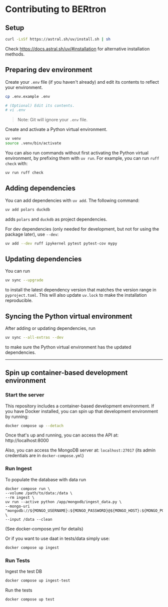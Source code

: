 # Contributing to BERtron

## Setup

```bash
curl -LsSf https://astral.sh/uv/install.sh | sh
```

Check https://docs.astral.sh/uv/#installation for alternative installation methods.

## Preparing dev environment

Create your `.env` file (if you haven't already) and edit its contents to reflect
your environment.

```sh
cp .env.example .env

# (Optional) Edit its contents.
# vi .env
```
> Note: Git will ignore your `.env` file.

Create and activate a Python virtual environment.

```sh
uv venv
source .venv/bin/activate
```

You can also run commands without first activating the Python virtual environment, by prefixing them with `uv run`. For example, you can run `ruff check` with:
```sh
uv run ruff check
```

## Adding dependencies

You can add dependencies with `uv add`. The following command:
```sh
uv add polars duckdb
```
adds `polars` and `duckdb` as project dependencies.

For dev dependencies (only needed for development, but not for using the package later),
use `--dev`:
```sh
uv add --dev ruff ipykernel pytest pytest-cov mypy
```

## Updating dependencies

You can run
```sh
uv sync --upgrade
```
to install the latest dependency version that matches the version range in `pyproject.toml`.
This will also update `uv.lock` to make the installation reproducible.

## Syncing the Python virtual environment

After adding or updating dependencies, run
```sh
uv sync --all-extras --dev
```
to make sure the Python virtual environment has the updated dependencies.

---

## Spin up container-based development environment

### Start the server
This repository includes a container-based development environment. If you have Docker installed, you can spin up that development environment by running:

```sh
docker compose up --detach
```

Once that's up and running, you can access the API at: http://localhost:8000

Also, you can access the MongoDB server at: `localhost:27017` (its admin credentials are in `docker-compose.yml`)

### Run Ingest
To populate the database with data run
```
docker compose run \
--volume /path/to/data:/data \ 
--rm ingest \
uv run --active python /app/mongodb/ingest_data.py \
--mongo-uri "mongodb://${MONGO_USERNAME}:${MONGO_PASSWORD}@${MONGO_HOST}:${MONGO_PORT}" \
--input /data --clean
```
(See docker-compose.yml for details)

Or if you want to use daat in tests/data simply use:
```sh
docker compose up ingest
```

### Run Tests

Ingest the test DB
```sh
docker compose up ingest-test
```

Run the tests
```sh
docker compose up test
```